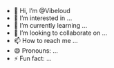 - 👋 Hi, I’m @Vibeloud
- 👀 I’m interested in ...
- 🌱 I’m currently learning ...
- 💞️ I’m looking to collaborate on ...
- 📫 How to reach me ...
- 😄 Pronouns: ...
- ⚡ Fun fact: ...

<!---
Vibeloud/Vibeloud is a ✨ special ✨ repository because its `README.md` (this file) appears on your GitHub profile.
You can click the Preview link to take a look at your changes.
--->
